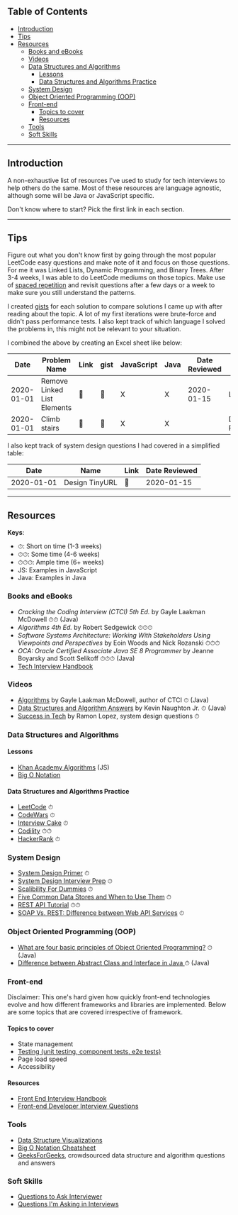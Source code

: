 ## Table of Contents

- [Introduction](#introduction)
- [Tips](#tips)
- [Resources](#resources)
  * [Books and eBooks](#books-and-ebooks)
  * [Videos](#videos)
  * [Data Structures and Algorithms](#data-structures-and-algorithms)
    + [Lessons](#lessons)
    + [Data Structures and Algorithms Practice](#data-structures-and-algorithms-practice)
  * [System Design](#system-design)
  * [Object Oriented Programming (OOP)](#object-oriented-programming--oop-)
  * [Front-end](#front-end)
    + [Topics to cover](#topics-to-cover)
    + [Resources](#resources-1)
  * [Tools](#tools)
  * [Soft Skills](#soft-skills)
---

## Introduction

A non-exhaustive list of resources I've used to study for tech interviews to help others do the same. Most of these resources are language agnostic, although some will be Java or JavaScript specific.

Don't know where to start? Pick the first link in each section.

---

## Tips

Figure out what you don't know first by going through the most popular LeetCode easy questions and make note of it and focus on those questions. For me it was Linked Lists, Dynamic Programming, and Binary Trees. After 3-4 weeks, I was able to do LeetCode mediums on those topics. Make use of [spaced repetition](https://en.wikipedia.org/wiki/Spaced_repetition) and revisit questions after a few days or a week to make sure you still understand the patterns.

I created [gists](https://gist.github.com/) for each solution to compare solutions I came up with after reading about the topic. A lot of my first iterations were brute-force and didn't pass performance tests. I also kept track of which language I solved the problems in, this might not be relevant to your situation.

I combined the above by creating an Excel sheet like below:

| Date       | Problem Name                | Link | gist | JavaScript | Java | Date Reviewed | Notes               |
| ---------- | --------------------------- | ---- | ---- | ---------- | ---- | ------------- | ------------------- |
| 2020-01-01 | Remove Linked List Elements | 🔗   | 🔗   | X          | X    | 2020-01-15    | Linked list         |
| 2020-01-01 | Climb stairs                | 🔗   | 🔗   | X          | X    |               | Dynamic Programming |

I also kept track of system design questions I had covered in a simplified table:

| Date       | Name           | Link | Date Reviewed |
| ---------- | -------------- | ---- | ------------- |
| 2020-01-01 | Design TinyURL | 🔗   | 2020-01-15    |

---

## Resources

**Keys**:
- ⏱: Short on time (1-3 weeks)
- ⏱⏱: Some time (4-6 weeks)
- ⏱⏱⏱: Ample time (6+ weeks)
- JS: Examples in JavaScript
- Java: Examples in Java

### Books and eBooks

- _Cracking the Coding Interview (CTCI) 5th Ed._ by Gayle Laakman McDowell ⏱⏱ (Java)
- _Algorithms 4th Ed._ by Robert Sedgewick ⏱⏱⏱
- _Software Systems Architecture: Working With Stakeholders Using Viewpoints and Perspectives_ by Eoin Woods and Nick Rozanski ⏱⏱⏱
- _OCA: Oracle Certified Associate Java SE 8 Programmer_ by Jeanne Boyarsky and Scott Selikoff ⏱⏱⏱ (Java)
- [Tech Interview Handbook](https://yangshun.github.io/tech-interview-handbook/) 

### Videos

- [Algorithms](https://www.youtube.com/playlist?list=PLI1t_8YX-ApvMthLj56t1Rf-Buio5Y8KL) by Gayle Laakman McDowell, author of CTCI ⏱ (Java)
- [Data Structures and Algorithm Answers](https://www.youtube.com/channel/UCKvwPt6BifPP54yzH99ff1g) by Kevin Naughton Jr. ⏱ (Java)
- [Success in Tech](https://www.youtube.com/channel/UC-vYrOAmtrx9sBzJAf3x_xw) by Ramon Lopez, system design questions ⏱

### Data Structures and Algorithms

#### Lessons

- [Khan Academy Algorithms](https://www.khanacademy.org/computing/computer-science/algorithms) (JS)
- [Big O Notation](https://www.interviewcake.com/article/java/big-o-notation-time-and-space-complexity)

#### Data Structures and Algorithms Practice

- [LeetCode](https://leetcode.com/problemset/algorithms/) ⏱
- [CodeWars](https://www.codewars.com/) ⏱
- [Interview Cake](https://www.interviewcake.com/) ⏱
- [Codility](https://app.codility.com/programmers/lessons/1-iterations/) ⏱⏱
- [HackerRank](https://www.hackerrank.com/dashboard) ⏱

### System Design

- [System Design Primer](https://github.com/donnemartin/system-design-primer) ⏱
- [System Design Interview Prep](https://github.com/checkcheckzz/system-design-interview) ⏱
- [Scalibility For Dummies](https://www.lecloud.net/tagged/scalability) ⏱
- [Five Common Data Stores and When to Use Them](https://engineering.shopify.com/blogs/engineering/five-common-data-stores-usage) ⏱
- [REST API Tutorial](https://www.restapitutorial.com/) ⏱⏱
- [SOAP Vs. REST: Difference between Web API Services](https://www.guru99.com/comparison-between-web-services.html) ⏱

### Object Oriented Programming (OOP)
- [What are four basic principles of Object Oriented Programming?](https://medium.com/@cancerian0684/what-are-four-basic-principles-of-object-oriented-programming-645af8b43727) ⏱ (Java)
- [Difference between Abstract Class and Interface in Java
](https://www.geeksforgeeks.org/difference-between-abstract-class-and-interface-in-java/) ⏱ (Java)

### Front-end

Disclaimer: This one's hard given how quickly front-end technologies evolve and how different frameworks and libraries are implemented. Below are some topics that are covered irrespective of framework.

#### Topics to cover
- State management
- [Testing (unit testing, component tests, e2e tests)](https://www.freecodecamp.org/news/the-front-end-test-pyramid-rethink-your-testing-3b343c2bca51/)
- Page load speed
- Accessibility

#### Resources
- [Front End Interview Handbook](https://github.com/yangshun/front-end-interview-handbook)
- [Front-end Developer Interview Questions](https://h5bp.org/Front-end-Developer-Interview-Questions/)

### Tools
- [Data Structure Visualizations](https://www.cs.usfca.edu/~galles/visualization/Algorithms.html)
- [Big O Notation Cheatsheet](https://www.bigocheatsheet.com/)
- [GeeksForGeeks](https://www.geeksforgeeks.org/), crowdsourced data structure and algorithm questions and answers

### Soft Skills
- [Questions to Ask Interviewer](https://www.reddit.com/r/cscareerquestions/comments/4ce2s3/resource_interview_questions_my_massive/)
- [Questions I'm Asking in Interviews](https://jvns.ca/blog/2013/12/30/questions-im-asking-in-interviews/)